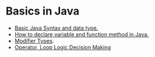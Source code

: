 # Basics in Java

- [Basic Java Syntax and data type.](./java/basic_java_syntax.md)
- [How to declare variable and function method in Java.](./java/variable_function_in_java.md)
- [Modifier Types](./java/modifier.md).
- [Operator, Loop Logic,Decision Making](./java/logic.md)